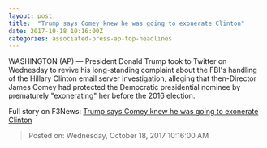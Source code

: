 ```yaml
---
layout: post
title:  "Trump says Comey knew he was going to exonerate Clinton"
date: 2017-10-18 10:16:00Z
categories: associated-press-ap-top-headlines
---
```


WASHINGTON (AP) — President Donald Trump took to Twitter on Wednesday to revive his long-standing complaint about the FBI's handling of the Hillary Clinton email server investigation, alleging that then-Director James Comey had protected the Democratic presidential nominee by prematurely "exonerating" her before the 2016 election.


Full story on F3News: [Trump says Comey knew he was going to exonerate Clinton](http://www.f3nws.com/n/2ajzrC)

> Posted on: Wednesday, October 18, 2017 10:16:00 AM
